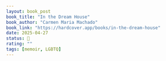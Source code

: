 ```yaml
---
layout: book_post
book_title: "In the Dream House"
book_author: "Carmen Maria Machado"
book_link: "https://hardcover.app/books/in-the-dream-house"
date: 2025-04-27
status: 📖
rating: ""
tags: [memoir, LGBTQ]
---
```

